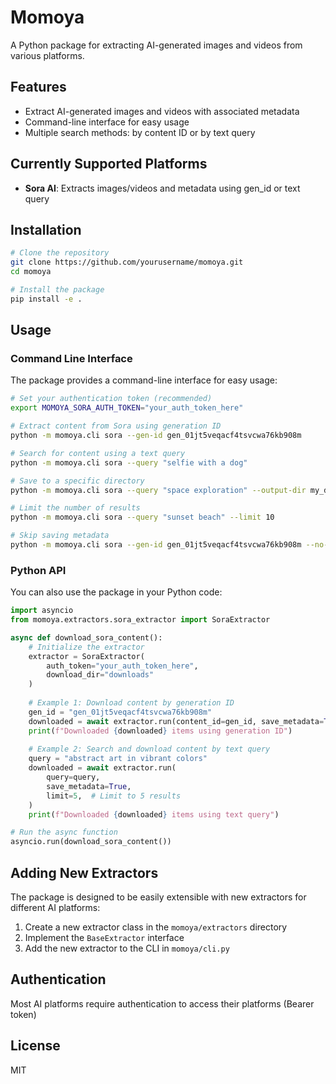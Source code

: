 # Momoya

A Python package for extracting AI-generated images and videos from various platforms.

## Features

- Extract AI-generated images and videos with associated metadata
- Command-line interface for easy usage
- Multiple search methods: by content ID or by text query

## Currently Supported Platforms

- **Sora AI**: Extracts images/videos and metadata using gen_id or text query

## Installation

```bash
# Clone the repository
git clone https://github.com/yourusername/momoya.git
cd momoya

# Install the package
pip install -e .
```

## Usage

### Command Line Interface

The package provides a command-line interface for easy usage:

```bash
# Set your authentication token (recommended)
export MOMOYA_SORA_AUTH_TOKEN="your_auth_token_here"

# Extract content from Sora using generation ID
python -m momoya.cli sora --gen-id gen_01jt5veqacf4tsvcwa76kb908m

# Search for content using a text query
python -m momoya.cli sora --query "selfie with a dog"

# Save to a specific directory
python -m momoya.cli sora --query "space exploration" --output-dir my_downloads

# Limit the number of results
python -m momoya.cli sora --query "sunset beach" --limit 10

# Skip saving metadata
python -m momoya.cli sora --gen-id gen_01jt5veqacf4tsvcwa76kb908m --no-metadata
```

### Python API

You can also use the package in your Python code:

```python
import asyncio
from momoya.extractors.sora_extractor import SoraExtractor

async def download_sora_content():
    # Initialize the extractor
    extractor = SoraExtractor(
        auth_token="your_auth_token_here",
        download_dir="downloads"
    )
    
    # Example 1: Download content by generation ID
    gen_id = "gen_01jt5veqacf4tsvcwa76kb908m"
    downloaded = await extractor.run(content_id=gen_id, save_metadata=True)
    print(f"Downloaded {downloaded} items using generation ID")
    
    # Example 2: Search and download content by text query
    query = "abstract art in vibrant colors"
    downloaded = await extractor.run(
        query=query, 
        save_metadata=True,
        limit=5,  # Limit to 5 results
    )
    print(f"Downloaded {downloaded} items using text query")

# Run the async function
asyncio.run(download_sora_content())
```

## Adding New Extractors

The package is designed to be easily extensible with new extractors for different AI platforms:

1. Create a new extractor class in the `momoya/extractors` directory
2. Implement the `BaseExtractor` interface
3. Add the new extractor to the CLI in `momoya/cli.py`

## Authentication

Most AI platforms require authentication to access their platforms (Bearer token)

## License

MIT
